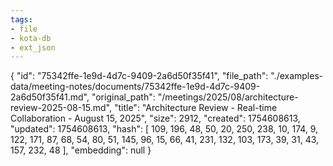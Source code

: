 ```yaml
---
tags:
- file
- kota-db
- ext_json
---
```

{
  "id": "75342ffe-1e9d-4d7c-9409-2a6d50f35f41",
  "file_path": "./examples-data/meeting-notes/documents/75342ffe-1e9d-4d7c-9409-2a6d50f35f41.md",
  "original_path": "/meetings/2025/08/architecture-review-2025-08-15.md",
  "title": "Architecture Review - Real-time Collaboration - August 15, 2025",
  "size": 2912,
  "created": 1754608613,
  "updated": 1754608613,
  "hash": [
    109,
    196,
    48,
    50,
    20,
    250,
    238,
    10,
    174,
    9,
    122,
    171,
    87,
    68,
    54,
    80,
    51,
    145,
    96,
    15,
    66,
    41,
    231,
    132,
    103,
    173,
    39,
    31,
    43,
    157,
    232,
    48
  ],
  "embedding": null
}